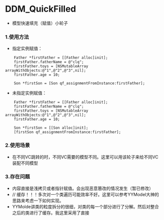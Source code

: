# DDM_QuickFilled

- 模型快速填充（赋值）小轮子

### 1.使用方法
- 指定实例赋值：


```
    Father *firstFather = [[Father alloc]init];
    firstFather.fatherName = @"clq";
    firstFather.toys = [NSMutableArray arrayWithObjects:@"1",@"2",@"3",nil];
    firstFather.age = 10;
    
    Son *firstSon = [Son qf_assignmentFromInstance:firstFather];
```
- 未指定实例赋值：
 
```
    Father *firstFather = [[Father alloc]init];
    firstFather.fatherName = @"clq";
    firstFather.toys = [NSMutableArray arrayWithObjects:@"1",@"2",@"3",nil];
    firstFather.age = 10;
    
    Son *firstSon = [[Son alloc]init];
    [firstSon qf_assignmentFromInstance:firstFather];
```

### 2.使用场景
- 在不同VC跳转的时，不同VC需要的模型不同。这里可以用该轮子来给不同VC装配不同模型

### 3.存在问题
- 内容直接是浅拷贝或者指针赋值。会出现恶意篡改的情况发生（暂已修改）
- // 缓存！！！多次对一个类遍历可能效率不好。这里可以参考YYModel大神的思路来考虑一下如何实现。
- YYMolde讲类的粒度拆分的很细，对类的每一个部分进行了分解。然后对整合之后的类进行了缓存。我这里采用了直接


